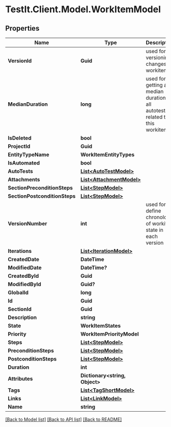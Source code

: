 # TestIt.Client.Model.WorkItemModel

## Properties

Name | Type | Description | Notes
------------ | ------------- | ------------- | -------------
**VersionId** | **Guid** | used for versioning changes in workitem | 
**MedianDuration** | **long** | used for getting a median duration of all autotests related to this workitem | 
**IsDeleted** | **bool** |  | 
**ProjectId** | **Guid** |  | 
**EntityTypeName** | **WorkItemEntityTypes** |  | 
**IsAutomated** | **bool** |  | 
**AutoTests** | [**List&lt;AutoTestModel&gt;**](AutoTestModel.md) |  | [optional] 
**Attachments** | [**List&lt;AttachmentModel&gt;**](AttachmentModel.md) |  | [optional] 
**SectionPreconditionSteps** | [**List&lt;StepModel&gt;**](StepModel.md) |  | [optional] 
**SectionPostconditionSteps** | [**List&lt;StepModel&gt;**](StepModel.md) |  | [optional] 
**VersionNumber** | **int** | used for define chronology of workitem state in each version | 
**Iterations** | [**List&lt;IterationModel&gt;**](IterationModel.md) |  | [optional] 
**CreatedDate** | **DateTime** |  | 
**ModifiedDate** | **DateTime?** |  | [optional] 
**CreatedById** | **Guid** |  | 
**ModifiedById** | **Guid?** |  | [optional] 
**GlobalId** | **long** |  | 
**Id** | **Guid** |  | 
**SectionId** | **Guid** |  | 
**Description** | **string** |  | [optional] 
**State** | **WorkItemStates** |  | 
**Priority** | **WorkItemPriorityModel** |  | 
**Steps** | [**List&lt;StepModel&gt;**](StepModel.md) |  | 
**PreconditionSteps** | [**List&lt;StepModel&gt;**](StepModel.md) |  | 
**PostconditionSteps** | [**List&lt;StepModel&gt;**](StepModel.md) |  | 
**Duration** | **int** |  | 
**Attributes** | **Dictionary&lt;string, Object&gt;** |  | 
**Tags** | [**List&lt;TagShortModel&gt;**](TagShortModel.md) |  | 
**Links** | [**List&lt;LinkModel&gt;**](LinkModel.md) |  | 
**Name** | **string** |  | 

[[Back to Model list]](../README.md#documentation-for-models) [[Back to API list]](../README.md#documentation-for-api-endpoints) [[Back to README]](../README.md)

